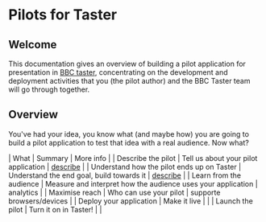 # Pilots for Taster

## Welcome

This documentation gives an overview of building a pilot application for presentation in [BBC taster](http://www.bbc.co.uk/Taster), concentrating on the development and deployment activities that you (the pilot author) and the BBC Taster team will go through together.

## Overview

You've had your idea, you know what (and maybe how) you are going to build a pilot application to test that idea with a real audience. Now what?

| What | Summary | More info |
| Describe the pilot | Tell us about your pilot application | [describe](tech-diagram.md) |
| Understand how the pilot ends up on Taster | Understand the end goal, build towards it | [describe](hosting-and-presenting.md) |
| Learn from the audience | Measure and interpret how the audience uses your application | analytics |
| Maximise reach | Who can use your pilot | supporte browsers/devices |
| Deploy your application | Make it live | |
| Launch the pilot | Turn it on in Taster! | |
